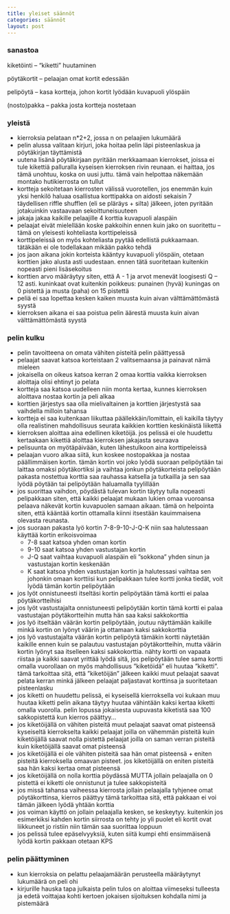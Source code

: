 ```yaml
---
title: yleiset säännöt
categories: säännöt
layout: post 
---
```


### sanastoa

kiketöinti – “kiketti” huutaminen 

pöytäkortit – pelaajan omat kortit edessään

pelipöytä – kasa kortteja, johon kortit lyödään kuvapuoli ylöspäin

(nosto)pakka – pakka josta kortteja nostetaan

### yleistä

- kierroksia pelataan n*2+2, jossa n on pelaajien lukumäärä
- pelin alussa valitaan kirjuri, joka hoitaa pelin läpi pisteenlaskua ja pöytäkirjan täyttämistä
- uutena lisänä pöytäkirjaan pyritään merkkaamaan kierrokset, joissa ei tule kikettiä palluralla kyseisen kierroksen rivin reunaan. ei haittaa, jos tämä unohtuu, koska on uusi juttu. tämä vain helpottaa näkemään montako hutikierrosta on tullut
- kortteja sekoitetaan kierrosten välissä vuorotellen, jos enemmän kuin yksi henkilö haluaa osallistua
korttipakka on aidosti sekaisin 7 täydellisen riffle shufflen (eli se pläräys + silta) jälkeen, joten pyritään jotakuinkin vastaavaan sekoittuneisuuteen
- jakaja jakaa kaikille pelaajille 4 korttia kuvapuoli alaspäin
- pelaajat eivät mielellään koske pakkoihin ennen kuin jako on suoritettu – tämä on yleisesti kohteliasta korttipeleissä
- korttipeleissä on myös kohteliasta pyytää edellistä pukkaamaan. tätäkään ei ole todellakaan mikään pakko tehdä 
- jos jaon aikana jokin korteista kääntyy kuvapuoli ylöspäin, otetaan korttien jako alusta asti uudestaan. ennen tätä suoritetaan kuitenkin nopeasti pieni lisäsekoitus 
- korttien arvo määräytyy siten, että A - 1 ja arvot menevät loogisesti Q – 12 asti. kuninkaat ovat kuitenkin poikkeus: punainen (hyvä) kuningas on 0 pistettä ja musta (paha) on 15 pistettä
- peliä ei saa lopettaa kesken kaiken muusta kuin aivan välttämättömästä syystä
- kierroksen aikana ei saa poistua pelin äärestä muusta kuin aivan välttämättömästä syystä

### pelin kulku 

- pelin tavoitteena on omata vähiten pisteitä pelin päättyessä
- pelaajat saavat katsoa korteistaan 2 valitsemaansa ja painavat nämä mieleen
- jokaisella on oikeus katsoa kerran 2 omaa korttia vaikka kierroksen aloittaja olisi ehtinyt jo pelata
- kortteja saa katsoa uudelleen niin monta kertaa, kunnes kierroksen aloittava nostaa kortin ja peli alkaa
- korttien järjestys saa olla mielivaltainen ja korttien järjestystä saa vaihdella milloin tahansa
- kortteja ei saa kuitenkaan liikuttaa päällekkäin/lomittain, eli kaikilla täytyy olla realistinen mahdollisuus seurata kaikkien korttien keskinäistä liikettä
- kierroksen aloittaa aina edellinen kiketöijä. jos pelissä ei ole huudettu kertaakaan kikettiä aloittaa kierroksen jakajasta seuraava
- pelisuunta on myötäpäivään, kuten lähestulkoon aina korttipeleissä
- pelaajan vuoro alkaa siitä, kun koskee nostopakkaa ja nostaa päällimmäisen kortin. tämän kortin voi joko lyödä suoraan pelipöytään tai laittaa omaksi pöytäkortiksi ja vaihtaa jonkun pöytäkorteista pelipöytään
pakasta nostettua korttia saa rauhassa katsella ja tutkailla ja sen saa lyödä pöytään tai pelipöytään haluamalla tyylillään
- jos suorittaa vaihdon, pöydästä tulevan kortin täytyy tulla nopeasti pelipakkaan siten, että kaikki pelaajat mukaan lukien omaa vuoroansa pelaava näkevät kortin kuvapuolen samaan aikaan. tämä on helpointa siten, että kääntää kortin ottamalla kiinni itsestään kauimmaisena olevasta reunasta. 
- jos suoraan pakasta lyö kortin 7-8-9-10-J-Q-K niin saa halutessaan käyttää kortin erikoisvoimaa
    - 7-8 saat katsoa yhden oman kortin
    - 9-10 saat katsoa yhden vastustajan kortin
    - J-Q saat vaihtaa kuvapuoli alaspäin eli ”sokkona” yhden sinun ja vastustajan kortin keskenään
    - K saat katsoa yhden vastustajan kortin ja halutessasi vaihtaa sen johonkin omaan korttiisi 
kun pelipakkaan tulee kortti jonka tiedät, voit lyödä tämän kortin pelipöytään
- jos lyöt onnistuneesti itseltäsi kortin pelipöytään tämä kortti ei palaa pöytäkortteihisi
- jos lyöt vastustajalta onnistuneesti pelipöytään kortin tämä kortti ei palaa vastustajan pöytäkortteihin mutta hän saa kaksi sakkokorttia
- jos lyö itseltään väärän kortin pelipöytään, joutuu näyttämään kaikille minkä kortin on lyönyt väärin ja ottamaan kaksi sakkokorttia
- jos lyö vastustajalta väärän kortin pelipöytä tämäkin kortti näytetään kaikille ennen kuin se palautuu vastustajan pöytäkortteihin, mutta väärin kortin lyönyt saa itselleen kaksi sakkokorttia. nähty kortti on vapaata riistaa ja kaikki saavat yrittää lyödä sitä, jos pelipöytään tulee sama kortti
omalla vuorollaan on myös mahdollisuus ”kiketöidä” eli huutaa ”kiketti”. tämä tarkoittaa sitä, että ”kiketöijän” jälkeen kaikki muut pelaajat saavat pelata kerran minkä jälkeen pelaajat paljastavat korttinsa ja suoritetaan pisteenlasku
- jos kiketti on huudettu pelissä, ei kyseisellä kierroksella voi kukaan muu huutaa kiketti
pelin aikana täytyy huutaa vähintään kaksi kertaa kiketti omalla vuorolla. pelin lopussa jokaisesta uupuvasta kiketistä saa 100 sakkopistettä 
kun kierros päättyy…
- jos kiketöijällä on vähiten pisteitä muut pelaajat saavat omat pisteensä kyseiseltä kierrokselta
kaikki pelaajat joilla on vähemmän pisteitä kuin kiketöijällä saavat nolla pistettä 
pelaajat joilla on saman verran pisteitä kuin kiketöijällä saavat omat pisteensä
- jos kiketöijällä ei ole vähiten pisteitä saa hän omat pisteensä + eniten pisteitä kierroksella omaavan pisteet. jos kiketöijällä on eniten pisteitä saa hän kaksi kertaa omat pisteensä 
- jos kiketöijällä on nolla korttia pöydässä MUTTA jollain pelaajalla on 0 pistettä ei kiketti ole onnistunut ja tulee sakkopisteitä
- jos missä tahansa vaiheessa kierrosta jollain pelaajalla tyhjenee omat pöytäkorttinsa, kierros päättyy
tämä tarkoittaa sitä, että pakkaan ei voi tämän jälkeen lyödä yhtään korttia 
- jos voiman käyttö on jollain pelaajalla kesken, se keskeytyy. kuitenkin jos esimerkiksi kahden kortin siirrosta on tehty jo yli puolet eli kortit ovat liikkuneet jo ristiin niin tämän saa suorittaa loppuun 
- jos pelissä tulee epäselvyyksiä, kuten siitä kumpi ehti ensimmäisenä lyödä kortin pakkaan otetaan KPS

### pelin päättyminen
- kun kierroksia on pelattu pelaajamäärän perusteella määräytynyt lukumäärä on peli ohi
- kirjurille hauska tapa julkaista pelin tulos on aloittaa viimeseksi tulleesta ja edetä voittajaa kohti kertoen jokaisen sijoituksen kohdalla nimi ja pistemäärä